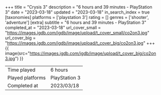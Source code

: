 +++
title = "Crysis 3"
description = "6 hours and 39 minutes - PlayStation 3"
date = "2023-03-18"
updated = "2023-03-18"
in_search_index = true
[taxonomies]
platforms = ['playstation 3']
rating = []
genres = ['shooter', 'adventure']
[extra]
subtitle = "6 hours and 39 minutes - PlayStation 3"
completed_at = "2023-03-18"
url_cover_small = "https://images.igdb.com/igdb/image/upload/t_cover_small/co2on3.jpg"
url_cover_big = "https://images.igdb.com/igdb/image/upload/t_cover_big/co2on3.jpg"
+++
{{ image(src="https://images.igdb.com/igdb/image/upload/t_cover_big/co2on3.jpg") }}

|              |            |
| ------------ | ---------- |
| Time played  | 6 hours |
| Played platforms    | PlayStation 3 |
| Completed at | 2023/03/18 |


